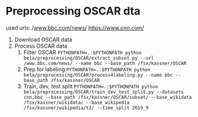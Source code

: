 # Preprocessing OSCAR dta
used urls:
/www.bbc.com/news/
https://www.cnn.com/


1. Download OSCAR data
2. Process OSCAR data
   1. Filter OSCAR
   ```PYTHONPATH=.:$PYTHONPATH python bela/preprocessing/OSCAR/extract_subset.py --url /www.bbc.com/news/ --name bbc --base_path /fsx/kassner/OSCAR```
   2. Prep for labeling
   ```PYTHONPATH=.:$PYTHONPATH python bela/preprocessing/OSCAR/process4labeling.py --name bbc --base_path /fsx/kassner/OSCAR```
   3. Train, dev, test split
   ```PYTHONPATH=.:$PYTHONPATH python bela/preprocessing/OSCAR/train_dev_test_split.py --datasets cnn,bbc --base_path /fsx/kassner/OSCAR/subset/ --base_wikidata /fsx/kassner/wikidata/ --base_wikipedia /fsx/kassner/wikipedia/t2/ --time_split 2019_9```
